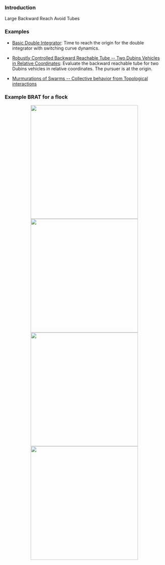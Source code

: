 ### Introduction

Large Backward Reach Avoid Tubes

### Examples

+ [Basic Double Integrator](/Examples/dint_basic.py): Time to reach the origin for the double integrator with switching curve dynamics.

+ [Robustly Controlled Backward Reachable Tube -- Two Dubins Vehicles in Relative Coordinates](/Examples/dubins_rel.py): Evaluate the backward reachable tube for two Dubins vehicles in relative coordinates. The pursuer is at the origin.

+ [Murmurations of Swarms -- Collective behavior from Topological interactions](/Examples/murmurations.py)

### Example BRAT for a flock

<div align="center">
<img src="BRATVisualization/flock_00.gif" height="360px" width="340px"/>
<img src="BRATVisualization/flock_01.gif" height="360px" width="340px"/>
</div>


<div align="center">
<img src="BRATVisualization/flock_02.gif" height="360px" width="340px"/>
<img src="BRATVisualization/flock_03.gif" height="360px" width="340px"/>
</div>